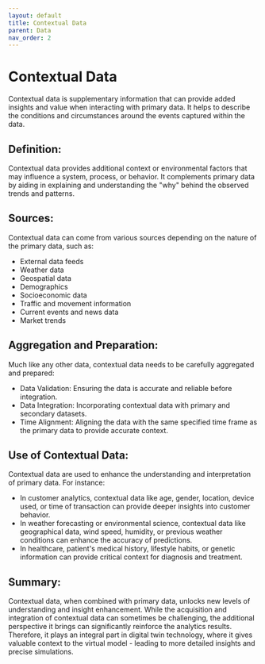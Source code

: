 ```yaml
---
layout: default
title: Contextual Data
parent: Data
nav_order: 2
---
```


# Contextual Data

Contextual data is supplementary information that can provide added insights and value when interacting with primary data. It helps to describe the conditions and circumstances around the events captured within the data. 

## Definition:
Contextual data provides additional context or environmental factors that may influence a system, process, or behavior. It complements primary data by aiding in explaining and understanding the "why" behind the observed trends and patterns.

## Sources:
Contextual data can come from various sources depending on the nature of the primary data, such as:
- External data feeds
- Weather data
- Geospatial data
- Demographics
- Socioeconomic data
- Traffic and movement information
- Current events and news data
- Market trends

## Aggregation and Preparation:
Much like any other data, contextual data needs to be carefully aggregated and prepared:
- Data Validation: Ensuring the data is accurate and reliable before integration.
- Data Integration: Incorporating contextual data with primary and secondary datasets.
- Time Alignment: Aligning the data with the same specified time frame as the primary data to provide accurate context.

## Use of Contextual Data:
Contextual data are used to enhance the understanding and interpretation of primary data. For instance:
- In customer analytics, contextual data like age, gender, location, device used, or time of transaction can provide deeper insights into customer behavior.
- In weather forecasting or environmental science, contextual data like geographical data, wind speed, humidity, or previous weather conditions can enhance the accuracy of predictions.
- In healthcare, patient's medical history, lifestyle habits, or genetic information can provide critical context for diagnosis and treatment.

## Summary:
Contextual data, when combined with primary data, unlocks new levels of understanding and insight enhancement. While the acquisition and integration of contextual data can sometimes be challenging, the additional perspective it brings can significantly reinforce the analytics results. Therefore, it plays an integral part in digital twin technology, where it gives valuable context to the virtual model - leading to more detailed insights and precise simulations.